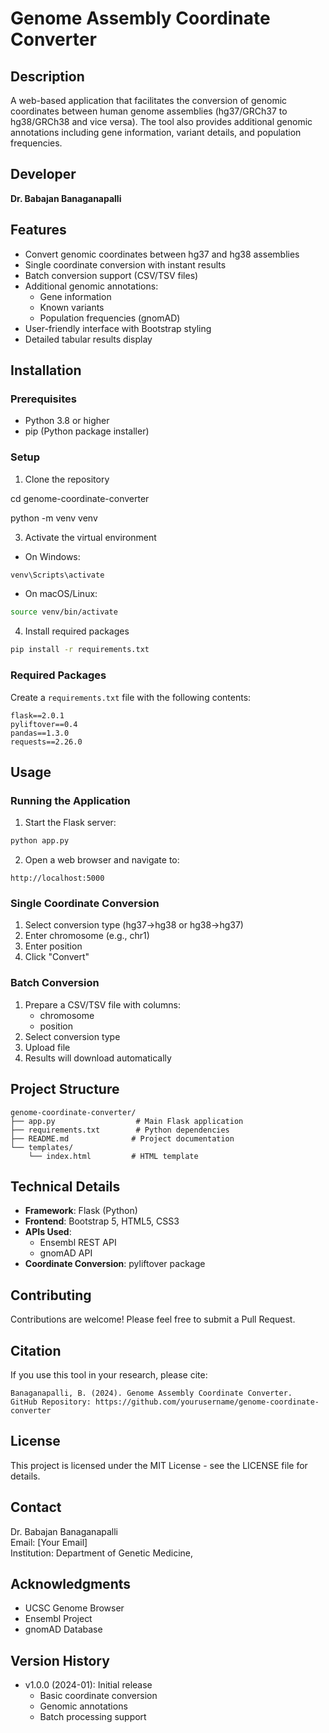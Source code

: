 # Genome Assembly Coordinate Converter

## Description
A web-based application that facilitates the conversion of genomic coordinates between human genome assemblies (hg37/GRCh37 to hg38/GRCh38 and vice versa). The tool also provides additional genomic annotations including gene information, variant details, and population frequencies.

## Developer
**Dr. Babajan Banaganapalli**  

## Features
- Convert genomic coordinates between hg37 and hg38 assemblies
- Single coordinate conversion with instant results
- Batch conversion support (CSV/TSV files)
- Additional genomic annotations:
  - Gene information
  - Known variants
  - Population frequencies (gnomAD)
- User-friendly interface with Bootstrap styling
- Detailed tabular results display

## Installation

### Prerequisites
- Python 3.8 or higher
- pip (Python package installer)

### Setup
1. Clone the repository

cd genome-coordinate-converter

python -m venv venv

3. Activate the virtual environment
- On Windows:
```bash
venv\Scripts\activate
```
- On macOS/Linux:
```bash
source venv/bin/activate
```

4. Install required packages
```bash
pip install -r requirements.txt
```

### Required Packages
Create a `requirements.txt` file with the following contents:
```
flask==2.0.1
pyliftover==0.4
pandas==1.3.0
requests==2.26.0
```

## Usage

### Running the Application
1. Start the Flask server:
```bash
python app.py
```

2. Open a web browser and navigate to:
```
http://localhost:5000
```

### Single Coordinate Conversion
1. Select conversion type (hg37→hg38 or hg38→hg37)
2. Enter chromosome (e.g., chr1)
3. Enter position
4. Click "Convert"

### Batch Conversion
1. Prepare a CSV/TSV file with columns:
   - chromosome
   - position
2. Select conversion type
3. Upload file
4. Results will download automatically

## Project Structure
```
genome-coordinate-converter/
├── app.py                  # Main Flask application
├── requirements.txt        # Python dependencies
├── README.md              # Project documentation
└── templates/
    └── index.html         # HTML template
```

## Technical Details
- **Framework**: Flask (Python)
- **Frontend**: Bootstrap 5, HTML5, CSS3
- **APIs Used**:
  - Ensembl REST API
  - gnomAD API
- **Coordinate Conversion**: pyliftover package

## Contributing
Contributions are welcome! Please feel free to submit a Pull Request.

## Citation
If you use this tool in your research, please cite:
```
Banaganapalli, B. (2024). Genome Assembly Coordinate Converter. 
GitHub Repository: https://github.com/yourusername/genome-coordinate-converter
```

## License
This project is licensed under the MIT License - see the LICENSE file for details.

## Contact
Dr. Babajan Banaganapalli  
Email: [Your Email]  
Institution: Department of Genetic Medicine,

## Acknowledgments
- UCSC Genome Browser
- Ensembl Project
- gnomAD Database

## Version History
- v1.0.0 (2024-01): Initial release
  - Basic coordinate conversion
  - Genomic annotations
  - Batch processing support
